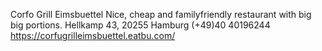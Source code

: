 Corfo Grill Eimsbuettel
Nice, cheap and familyfriendly restaurant with big big portions. 
Hellkamp 43, 20255 Hamburg
(+49)40 40196244
https://corfugrilleimsbuettel.eatbu.com/